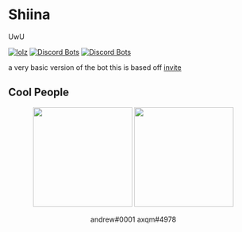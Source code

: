 # Shiina
UwU 

[![lolz](https://discordapp.com/api/guilds/781158416521101312/widget.png?style=shield)](https://discord.gg/QJaGpnd7wY) [![Discord Bots](https://top.gg/api/widget/status/808445215617974313.svg)](https://top.gg/bot/808445215617974313) [![Discord Bots](https://top.gg/api/widget/lib/808445215617974313.svg)](https://top.gg/bot/808445215617974313)

a very basic version of the bot this is based off [invite](https://top.gg/bot/808445215617974313/invite/)

## Cool People

<p align="center">
  <img width="200" src="https://cdn.discordapp.com/avatars/392469686060711937/a_b64c526db7b4584acba5f284d614baba.png">
    <img width="200" src="https://cdn.discordapp.com/avatars/780049785448693782/1d45a71f8d8b63423de5a9b0ee8aba60.png">
</p>
<p align="center">
  andrew#0001    axqm#4978
</p>

